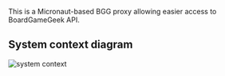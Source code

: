 This is a Micronaut-based BGG proxy allowing easier access to BoardGameGeek API.

## System context diagram 

![system context](https://github.com/user-attachments/assets/1bc5a6e6-8f1d-429f-888f-1b87948af5d0)


